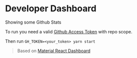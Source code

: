 # Developer Dashboard 

Showing some Github Stats

To run you need a valid [Github Access Token](https://help.github.com/en/articles/creating-a-personal-access-token-for-the-command-line) with repo scope.

Then run `GH_TOKEN=<your_token> yarn start`


> Based on [Material React Dashboard]("git+https://github.com/creativetimofficial/material-dashboard-react.git")
